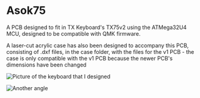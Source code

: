 # Asok75
A PCB designed to fit in TX Keyboard's TX75v2 using the ATMega32U4 MCU, designed to be compatible with QMK firmware.

A laser-cut acrylic case has also been designed to accompany this PCB, consisting of .dxf files, in the case folder, with the files for the v1 PCB - the case is only compatible with the v1 PCB because the newer PCB's dimensions have been changed

![Picture of the keyboard that I designed](https://i.imgur.com/TaWt8rX.jpeg)

![Another angle](https://i.imgur.com/h5RwIQP.jpeg)
